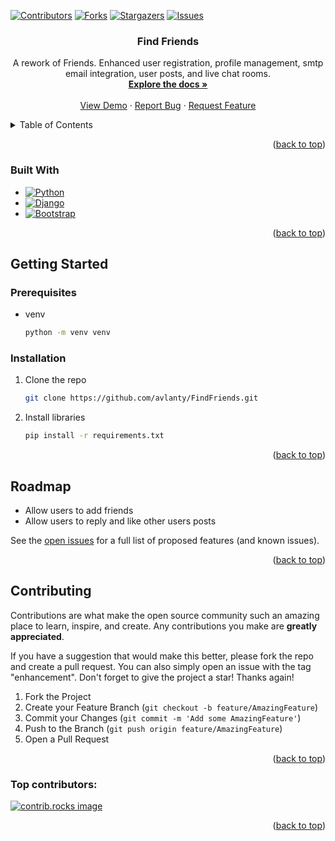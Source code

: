 <!-- Improved compatibility of back to top link: See: https://github.com/othneildrew/Best-README-Template/pull/73 -->
<a id="readme-top"></a>
<!--
*** Thanks for checking out the Best-README-Template. If you have a suggestion
*** that would make this better, please fork the repo and create a pull request
*** or simply open an issue with the tag "enhancement".
*** Don't forget to give the project a star!
*** Thanks again! Now go create something AMAZING! :D
-->



<!-- PROJECT SHIELDS -->
<!--
*** I'm using markdown "reference style" links for readability.
*** Reference links are enclosed in brackets [ ] instead of parentheses ( ).
*** See the bottom of this document for the declaration of the reference variables
*** for contributors-url, forks-url, etc. This is an optional, concise syntax you may use.
*** https://www.markdownguide.org/basic-syntax/#reference-style-links
-->
[![Contributors][contributors-shield]][contributors-url]
[![Forks][forks-shield]][forks-url]
[![Stargazers][stars-shield]][stars-url]
[![Issues][issues-shield]][issues-url]



<!-- PROJECT LOGO -->
<!-- <br />
<div align="center">
  <a href="https://github.com/avlanty/FindFriends">
    <img src="images/logo.png" alt="Logo" width="80" height="80">
  </a> -->

<h3 align="center">Find Friends</h3>

  <p align="center">
    A rework of Friends. Enhanced user registration, profile management, smtp email integration, user posts, and live chat rooms. 
    <br />
    <a href="https://github.com/avlanty/FindFriends"><strong>Explore the docs »</strong></a>
    <br />
    <br />
    <a href="https://github.com/avlanty/FindFriends">View Demo</a>
    &middot;
    <a href="https://github.com/avlanty/FindFriends/issues/new?labels=bug&template=bug-report---.md">Report Bug</a>
    &middot;
    <a href="https://github.com/avlanty/FindFriends/issues/new?labels=enhancement&template=feature-request---.md">Request Feature</a>
  </p>
</div>



<!-- TABLE OF CONTENTS -->
<details>
  <summary>Table of Contents</summary>
  <ol>
    <li>
      <a href="#about-the-project">About The Project</a>
      <ul>
        <li><a href="#built-with">Built With</a></li>
      </ul>
    </li>
    <li>
      <a href="#getting-started">Getting Started</a>
      <ul>
        <li><a href="#prerequisites">Prerequisites</a></li>
        <li><a href="#installation">Installation</a></li>
      </ul>
    </li>
    <li><a href="#roadmap">Roadmap</a></li>
    <li><a href="#contributing">Contributing</a></li>
  </ol>
</details>



<!-- ABOUT THE PROJECT -->
<!-- ## About The Project

[![Product Name Screen Shot][product-screenshot]](https://example.com)

Here's a blank template to get started. To avoid retyping too much info, do a search and replace with your text editor for the following: `avlanty`, `FindFriends`, `twitter_handle`, `linkedin_username`, `email_client`, `email`, `project_title`, `project_description`, `project_license` -->

<p align="right">(<a href="#readme-top">back to top</a>)</p>



### Built With

* [![Python]][Python-url]
* [![Django]][Django-url]
* [![Bootstrap][Bootstrap.com]][Bootstrap-url]

<p align="right">(<a href="#readme-top">back to top</a>)</p>



<!-- GETTING STARTED -->
## Getting Started


### Prerequisites

* venv
  ```sh
  python -m venv venv
  ```

### Installation

1. Clone the repo
   ```sh
   git clone https://github.com/avlanty/FindFriends.git
   ```
2. Install libraries
   ```sh
   pip install -r requirements.txt
   ```

<p align="right">(<a href="#readme-top">back to top</a>)</p>



<!-- USAGE EXAMPLES -->
<!-- ## Usage

Use this space to show useful examples of how a project can be used. Additional screenshots, code examples and demos work well in this space. You may also link to more resources.

_For more examples, please refer to the [Documentation](https://example.com)_ -->

<!-- <p align="right">(<a href="#readme-top">back to top</a>)</p> -->



<!-- ROADMAP -->
## Roadmap

- Allow users to add friends
- Allow users to reply and like other users posts
<!-- - [ ] Feature 3
    - [ ] Nested Feature -->

See the [open issues](https://github.com/avlanty/FindFriends/issues) for a full list of proposed features (and known issues).

<p align="right">(<a href="#readme-top">back to top</a>)</p>



<!-- CONTRIBUTING -->
## Contributing

Contributions are what make the open source community such an amazing place to learn, inspire, and create. Any contributions you make are **greatly appreciated**.

If you have a suggestion that would make this better, please fork the repo and create a pull request. You can also simply open an issue with the tag "enhancement".
Don't forget to give the project a star! Thanks again!

1. Fork the Project
2. Create your Feature Branch (`git checkout -b feature/AmazingFeature`)
3. Commit your Changes (`git commit -m 'Add some AmazingFeature'`)
4. Push to the Branch (`git push origin feature/AmazingFeature`)
5. Open a Pull Request

<p align="right">(<a href="#readme-top">back to top</a>)</p>

### Top contributors:

<a href="https://github.com/avlanty/FindFriends/graphs/contributors">
  <img src="https://contrib.rocks/image?repo=avlanty/FindFriends" alt="contrib.rocks image" />
</a>



<!-- LICENSE -->
<!-- ## License

Distributed under the project_license. See `LICENSE.txt` for more information. -->

<!-- <p align="right">(<a href="#readme-top">back to top</a>)</p> -->



<!-- CONTACT -->
<!-- ## Contact

Your Name - [@twitter_handle](https://twitter.com/twitter_handle) - email@email_client.com

Project Link: [https://github.com/avlanty/FindFriends](https://github.com/avlanty/FindFriends) -->

<!-- <p align="right">(<a href="#readme-top">back to top</a>)</p> -->



<!-- ACKNOWLEDGMENTS -->
<!-- ## Acknowledgments

* []()
* []()
* []() -->

<p align="right">(<a href="#readme-top">back to top</a>)</p>



<!-- MARKDOWN LINKS & IMAGES -->
<!-- https://www.markdownguide.org/basic-syntax/#reference-style-links -->
[contributors-shield]: https://img.shields.io/github/contributors/avlanty/FindFriends.svg?style=for-the-badge
[contributors-url]: https://github.com/avlanty/FindFriends/graphs/contributors
[forks-shield]: https://img.shields.io/github/forks/avlanty/FindFriends.svg?style=for-the-badge
[forks-url]: https://github.com/avlanty/FindFriends/network/members
[stars-shield]: https://img.shields.io/github/stars/avlanty/FindFriends.svg?style=for-the-badge
[stars-url]: https://github.com/avlanty/FindFriends/stargazers
[issues-shield]: https://img.shields.io/github/issues/avlanty/FindFriends.svg?style=for-the-badge
[issues-url]: https://github.com/avlanty/FindFriends/issues
[product-screenshot]: images/screenshot.png
[Python]: https://img.shields.io/badge/python-3670A0?style=for-the-badge&logo=python&logoColor=ffdd54
[Python-url]: https://www.python.org/
[Django]: https://img.shields.io/badge/Django-092E20?style=for-the-badge&logo=django&logoColor=green
[Django-url]: https://www.djangoproject.com/
[Bootstrap.com]: https://img.shields.io/badge/Bootstrap-563D7C?style=for-the-badge&logo=bootstrap&logoColor=white
[Bootstrap-url]: https://getbootstrap.com